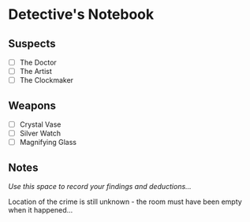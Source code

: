 # Detective's Notebook

## Suspects
- [ ] The Doctor
- [ ] The Artist
- [ ] The Clockmaker

## Weapons
- [ ] Crystal Vase
- [ ] Silver Watch
- [ ] Magnifying Glass

## Notes
*Use this space to record your findings and deductions...*

Location of the crime is still unknown - the room must have been empty when it happened...
